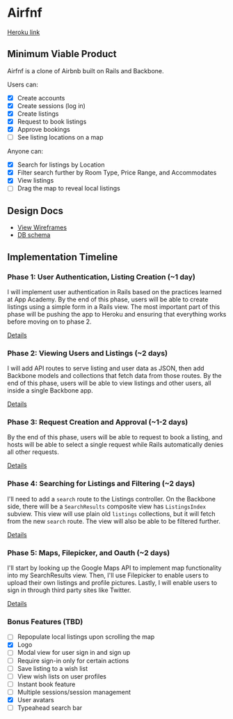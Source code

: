 # Airfnf

[Heroku link][heroku]

[heroku]: http://airfnf.herokuapp.com/

## Minimum Viable Product
Airfnf is a clone of Airbnb built on Rails and Backbone.

Users can:
- [x] Create accounts
- [x] Create sessions (log in)
- [x] Create listings
- [x] Request to book listings
- [x] Approve bookings
- [ ] See listing locations on a map

Anyone can:
- [x] Search for listings by Location
- [x] Filter search further by Room Type, Price Range, and Accommodates
- [x] View listings
- [ ] Drag the map to reveal local listings

## Design Docs
* [View Wireframes][views]
* [DB schema][schema]

[views]: ./Proposal/docs/views.md
[schema]: ./Proposal/docs/schema.md

## Implementation Timeline

### Phase 1: User Authentication, Listing Creation (~1 day)
I will implement user authentication in Rails based on the practices learned at App Academy. By the end of this phase, users will be able to create listings using a simple form in a Rails view. The most important part of this phase will be pushing the app to Heroku and ensuring that everything works before moving on to phase 2.

[Details][phase-one]

### Phase 2: Viewing Users and Listings (~2 days)
I will add API routes to serve listing and user data as JSON, then add Backbone models and collections that fetch data from those routes. By the end of this phase, users will be able to view listings and other users, all inside a single Backbone app.

[Details][phase-two]

### Phase 3: Request Creation and Approval  (~1-2 days)
By the end of this phase, users will be able to request to book a listing, and hosts will be able to select a single request while Rails automatically denies all other requests.

[Details][phase-three]

### Phase 4: Searching for Listings and Filtering (~2 days)
I'll need to add a `search` route to the Listings controller. On the
Backbone side, there will be a `SearchResults` composite view has `ListingsIndex` subview. This view will use plain old `listings`
collections, but it will fetch from the new `search` route. The view will also be able to be filtered further.

[Details][phase-four]

### Phase 5: Maps, Filepicker, and Oauth (~2 days)
I'll start by looking up the Google Maps API to implement map functionality into my SearchResults view. Then, I'll use Filepicker to enable users to upload their own listings and profile pictures. Lastly, I will enable users to sign in through third party sites like Twitter.

[Details][phase-five]

### Bonus Features (TBD)
- [ ] Repopulate local listings upon scrolling the map
- [x] Logo
- [ ] Modal view for user sign in and sign up
- [ ] Require sign-in only for certain actions
- [ ] Save listing to a wish list
- [ ] View wish lists on user profiles
- [ ] Instant book feature
- [ ] Multiple sessions/session management
- [x] User avatars
- [ ] Typeahead search bar

[phase-one]: ./Proposal/docs/phases/phase1.md
[phase-two]: ./Proposal/docs/phases/phase2.md
[phase-three]: ./Proposal/docs/phases/phase3.md
[phase-four]: ./Proposal/docs/phases/phase4.md
[phase-five]: ./Proposal/docs/phases/phase5.md
